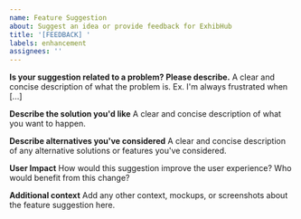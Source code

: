 ```yaml
---
name: Feature Suggestion
about: Suggest an idea or provide feedback for ExhibHub
title: '[FEEDBACK] '
labels: enhancement
assignees: ''
---
```


**Is your suggestion related to a problem? Please describe.**
A clear and concise description of what the problem is. Ex. I'm always frustrated when [...]

**Describe the solution you'd like**
A clear and concise description of what you want to happen.

**Describe alternatives you've considered**
A clear and concise description of any alternative solutions or features you've considered.

**User Impact**
How would this suggestion improve the user experience? Who would benefit from this change?

**Additional context**
Add any other context, mockups, or screenshots about the feature suggestion here. 